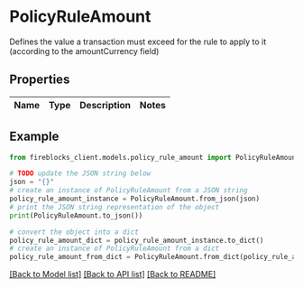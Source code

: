 # PolicyRuleAmount

Defines the value a transaction must exceed for the rule to apply to it (according to the amountCurrency field)

## Properties

Name | Type | Description | Notes
------------ | ------------- | ------------- | -------------

## Example

```python
from fireblocks_client.models.policy_rule_amount import PolicyRuleAmount

# TODO update the JSON string below
json = "{}"
# create an instance of PolicyRuleAmount from a JSON string
policy_rule_amount_instance = PolicyRuleAmount.from_json(json)
# print the JSON string representation of the object
print(PolicyRuleAmount.to_json())

# convert the object into a dict
policy_rule_amount_dict = policy_rule_amount_instance.to_dict()
# create an instance of PolicyRuleAmount from a dict
policy_rule_amount_from_dict = PolicyRuleAmount.from_dict(policy_rule_amount_dict)
```
[[Back to Model list]](../README.md#documentation-for-models) [[Back to API list]](../README.md#documentation-for-api-endpoints) [[Back to README]](../README.md)


